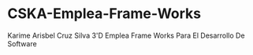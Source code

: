 # CSKA-Emplea-Frame-Works
Karime Arisbel Cruz Silva 3'D Emplea Frame Works Para El Desarrollo De Software
